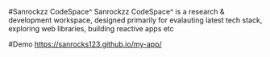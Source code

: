 #Sanrockzz CodeSpace^
Sanrockzz CodeSpace^ is a research & development workspace, designed primarily for evalauting latest tech stack,
exploring web libraries, building reactive apps etc

#Demo
https://sanrocks123.github.io/my-app/